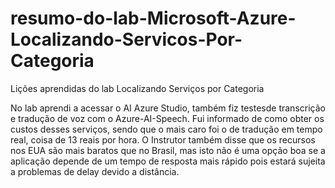 # resumo-do-lab-Microsoft-Azure-Localizando-Servicos-Por-Categoria
Lições aprendidas do lab Localizando Serviços por Categoria

No lab aprendi a acessar o AI Azure Studio, também fiz testesde transcrição e tradução de voz com o Azure-AI-Speech.
Fui informado de como obter os custos desses serviços, sendo que o mais caro foi o de tradução em tempo real, coisa de 13 reais por hora. O Instrutor também disse que os recursos nos EUA são mais baratos que no Brasil, mas isto não é uma opção boa se a aplicação depende de um tempo de resposta mais rápido pois estará sujeita a problemas de delay devido a distância.
